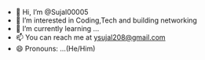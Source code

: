 - 👋 Hi, I’m @Sujal00005
- 👀 I’m interested in Coding,Tech and building networking
- 🌱 I’m currently learning ...
- 📫 You can reach me at ysujal208@gmail.com
- 😄 Pronouns: ...(He/Him)

<!---
Sujal00005/Sujal00005 is a ✨ special ✨ repository because its `README.md` (this file) appears on your GitHub profile.
You can click the Preview link to take a look at your changes.
--->
